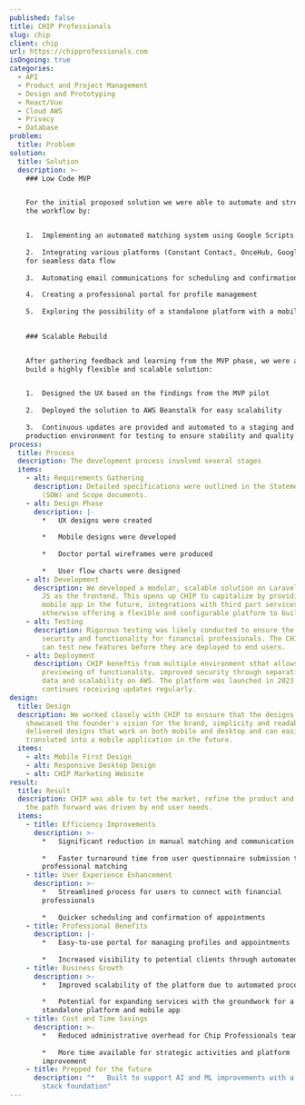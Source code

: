 ```yaml
---
published: false
title: CHIP Professionals
slug: chip
client: chip
url: https://chipprofessionals.com
isOngoing: true
categories:
  - API
  - Product and Project Management
  - Design and Prototyping
  - React/Vue
  - Cloud AWS
  - Privacy
  - Database
problem:
  title: Problem
solution:
  title: Solution
  description: >-
    ### Low Code MVP


    For the initial proposed solution we were able to automate and streamline
    the workflow by:


    1.  Implementing an automated matching system using Google Scripts
        
    2.  Integrating various platforms (Constant Contact, OnceHub, Google Sheets)
    for seamless data flow
        
    3.  Automating email communications for scheduling and confirmations
        
    4.  Creating a professional portal for profile management
        
    5.  Exploring the possibility of a standalone platform with a mobile app
        

    ### Scalable Rebuild


    After gathering feedback and learning from the MVP phase, we were able to
    build a highly flexible and scalable solution:


    1.  Designed the UX based on the findings from the MVP pilot
        
    2.  Deployed the solution to AWS Beanstalk for easy scalability
        
    3.  Continuous updates are provided and automated to a staging and
    production environment for testing to ensure stability and quality
process:
  title: Process
  description: The development process involved several stages
  items:
    - alt: Requirements Gathering
      description: Detailed specifications were outlined in the Statement of Work
        (SOW) and Scope documents.
    - alt: Design Phase
      description: |-
        *   UX designs were created
            
        *   Mobile designs were developed
            
        *   Doctor portal wireframes were produced
            
        *   User flow charts were designed
    - alt: Development
      description: We developed a modular, scalable solution on Laravel PHP with Vue
        JS as the frontend. This opens up CHIP to capitalize by providing a
        mobile app in the future, integrations with third part services and
        otherwise offering a flexible and configurable platform to build on.
    - alt: Testing
      description: Rigorous testing was likely conducted to ensure the platform's
        security and functionality for financial professionals. The CHIP tram
        can test new features before they are deployed to end users.
    - alt: Deployment
      description: CHIP beneftis from multiple environment sthat allows for the
        previewing of functionality, improved security through separation of
        data and scalability on AWS. The platform was launched in 2023 and
        continues receiving updates regularly.
design:
  title: Design
  description: We worked closely with CHIP to enssure that the designs we created
    showcased the founder's vision for the brand, simplicity and readability. We
    delivered designs that work on both mobile and desktop and can easily be
    translated into a mobile application in the future.
  items:
    - alt: Mobile First Design
    - alt: Responsive Desktop Design
    - alt: CHIP Marketing Website
result:
  title: Result
  description: CHIP was able to tet the market, refine the product and ensure that
    the path forward was driven by end user needs.
  items:
    - title: Efficiency Improvements
      description: >-
        *   Significant reduction in manual matching and communication processes
            
        *   Faster turnaround time from user questionnaire submission to
        professional matching
    - title: User Experience Enhancement
      description: >-
        *   Streamlined process for users to connect with financial
        professionals
            
        *   Quicker scheduling and confirmation of appointments
    - title: Professional Benefits
      description: |-
        *   Easy-to-use portal for managing profiles and appointments
            
        *   Increased visibility to potential clients through automated matching
    - title: Business Growth
      description: >-
        *   Improved scalability of the platform due to automated processes
            
        *   Potential for expanding services with the groundwork for a
        standalone platform and mobile app
    - title: Cost and Time Savings
      description: >-
        *   Reduced administrative overhead for Chip Professionals team
            
        *   More time available for strategic activities and platform
        improvement
    - title: Prepped for the future
      description: "*   Built to support AI and ML improvements with a solid data
        stack foundation"
---
```

